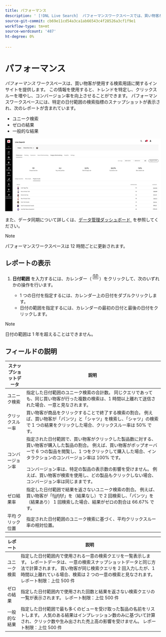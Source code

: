 ```yaml
---
title: パフォーマンス
description: ' [!DNL Live Search]  パフォーマンスワークスペースでは、買い物客が使用する検索用語に関するインサイトを提供します。'
source-git-commit: cb69e11cd54a3ca1ab66543c4f28526a3cf1f9e1
workflow-type: tm+mt
source-wordcount: '487'
ht-degree: 0%

---
```


# パフォーマンス

*パフォーマンス* ワークスペースは、買い物客が使用する検索用語に関するインサイトを提供します。 この情報を使用すると、トレンドを特定し、クリックスルーを増やし、コンバージョン率を向上させることができます。 パフォーマンスワークスペースには、特定の日付範囲の検索指標のスナップショットが表示され、次のレポートが含まれています。

* ユニーク検索
* ゼロの結果
* 一般的な結果

![&#x200B; パフォーマンス &#x200B;](assets/performance-unique-searches.png)

また、データ同期について詳しくは、[&#x200B; データ管理ダッシュボード &#x200B;](https://experienceleague.adobe.com/docs/commerce-admin/systems/data-transfer/data-dashboard.html?lang=ja) を参照してください。

>[!NOTE]
>
>パフォーマンスワークスペースは 12 時間ごとに更新されます。

## レポートの表示

1. **日付範囲** を入力するには、カレンダー（![&#x200B; カレンダー &#x200B;](assets/btn-calendar.png)）をクリックして、次のいずれかの操作を行います。

   * 1 つの日付を指定するには、カレンダー上の日付をダブルクリックします。
   * 日付の範囲を指定するには、カレンダーの最初の日付と最後の日付をクリックします。

>[!NOTE]
>
>日付の範囲は 1 年を超えることはできません。

## フィールドの説明

| スナップショットデータ | 説明 |
|--- |--- |
| ユニーク検索 | 指定した日付範囲のユニーク検索の合計数。 同じクエリであっても、同じ買い物客が行った複数の検索は、1 時間以上離れて送信された場合、一意と見なされます。 |
| クリックスルー率 | 買い物客が商品をクリックすることで終了する検索の割合。 例えば、買い物客が「パンツ」と「シャツ」を検索し、「シャツ」の検索で 1 つの結果をクリックした場合、クリックスルー率は 50% です。 |
| コンバージョン率 | 指定された日付範囲で、買い物客がクリックした製品数に対する、買い物客が購入した製品の割合。 例えば、買い物客がポップオーバーで 6 つの製品を閲覧し、1 つをクリックして購入した場合、インタラクションのコンバージョン率は 100% です。 <br /><br /> コンバージョン率は、特定の製品の表示数の影響を受けません。 例えば、買い物客が検索を使用し、どの製品もクリックしない場合、コンバージョン率は同じままです。 |
| ゼロ結果率 | 指定した日付範囲で結果を返さないユニーク検索の割合。 例えば、買い物客が「fjjjfjfjf」を（結果なし）で 2 回検索し、「パンツ」を（結果あり） 1 回検索した場合、結果がゼロの割合は 66.67% です。 |
| 平均 クリック位置 | 指定された日付範囲のユニーク検索に基づく、平均クリックスルー率の相対位置。 |

| レポート | 説明 |
|--- |--- |
| ユニーク検索 | 指定した日付範囲内で使用される一意の検索クエリを一覧表示します。 レポートデータは、一意の検索スナップショットデータと同じ方法で計算されます。 買い物客が同じ検索クエリを 2 回入力したが、1 時間以上離れている場合、検索は 2 つの一意の検索と見なされます。 レポート制限：上位 500 件 |
| ゼロの結果 | 指定した日付範囲内で使用された回数と結果を返さない検索クエリの一覧が表示されます。 レポート制限：上位 500 件 |
| 一般的な結果 | 指定した日付範囲で最も多くのビューを受け取った製品の名前をリストします。 人気のある結果はインプレッション数のみに基づいて計算され、クリック数や生み出された売上高の影響を受けません。 レポート制限：上位 500 件 |
